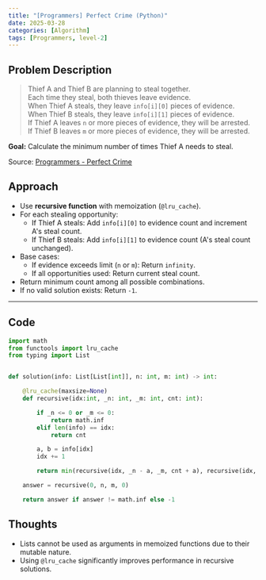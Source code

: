 ```yaml
---
title: "[Programmers] Perfect Crime (Python)"
date: 2025-03-28
categories: [Algorithm]
tags: [Programmers, level-2]
---
```


## Problem Description

> Thief A and Thief B are planning to steal together.  
> Each time they steal, both thieves leave evidence.  
> When Thief A steals, they leave `info[i][0]` pieces of evidence.  
> When Thief B steals, they leave `info[i][1]` pieces of evidence.  
> If Thief A leaves `n` or more pieces of evidence, they will be arrested.  
> If Thief B leaves `m` or more pieces of evidence, they will be arrested.  

**Goal:** Calculate the minimum number of times Thief A needs to steal.

Source: [Programmers - Perfect Crime](https://school.programmers.co.kr/learn/courses/30/lessons/389480)


## Approach

- Use **recursive function** with memoization (`@lru_cache`).
- For each stealing opportunity:
  - If Thief A steals: Add `info[i][0]` to evidence count and increment A's steal count.
  - If Thief B steals: Add `info[i][1]` to evidence count (A's steal count unchanged).
- Base cases:
  - If evidence exceeds limit (`n` or `m`): Return `infinity`.
  - If all opportunities used: Return current steal count.
- Return minimum count among all possible combinations.
- If no valid solution exists: Return `-1`.

***

## Code

```python
import math
from functools import lru_cache
from typing import List


def solution(info: List[List[int]], n: int, m: int) -> int:

    @lru_cache(maxsize=None)
    def recursive(idx:int, _n: int, _m: int, cnt: int):

        if _n <= 0 or _m <= 0:
            return math.inf
        elif len(info) == idx:
            return cnt

        a, b = info[idx]
        idx += 1

        return min(recursive(idx, _n - a, _m, cnt + a), recursive(idx, _n, _m - b, cnt))

    answer = recursive(0, n, m, 0)

    return answer if answer != math.inf else -1
```

## Thoughts

- Lists cannot be used as arguments in memoized functions due to their mutable nature.
- Using `@lru_cache` significantly improves performance in recursive solutions.